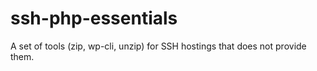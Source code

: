 # ssh-php-essentials
A  set of tools (zip, wp-cli, unzip) for SSH hostings that does not provide them.
